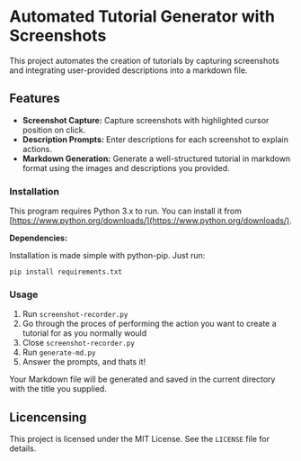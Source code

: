 # Automated Tutorial Generator with Screenshots

This project automates the creation of tutorials by capturing screenshots and integrating user-provided descriptions into a markdown file.

## Features

* **Screenshot Capture:** Capture screenshots with highlighted cursor position on click.
* **Description Prompts:** Enter descriptions for each screenshot to explain actions.
* **Markdown Generation:** Generate a well-structured tutorial in markdown format using the images and descriptions you provided.

### Installation

This program requires Python 3.x to run. You can install it from [https://www.python.org/downloads/](https://www.python.org/downloads/).

**Dependencies:**

Installation is made simple with python-pip. Just run:

`pip install requirements.txt`

### Usage

1. Run `screenshot-recorder.py`
2. Go through the proces of performing the action you want to create a tutorial for as you normally would
3. Close `screenshot-recorder.py`
4. Run `generate-md.py`
5. Answer the prompts, and thats it!

Your Markdown file will be generated and saved in the current directory with the title you supplied.

## Licencensing

This project is licensed under the MIT License. See the `LICENSE` file for details.
